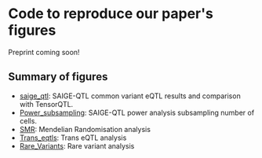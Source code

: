 # Code to reproduce our paper's figures

Preprint coming soon!

## Summary of figures

* [saige_qtl](saige_qtl): SAIGE-QTL common variant eQTL results and comparison with TensorQTL.
* [Power_subsampling](Power_subsampling): SAIGE-QTL power analysis subsampling number of cells.
* [SMR](SMR): Mendelian Randomisation analysis
* [Trans_eqtls](Trans_eqtls): Trans eQTL analysis
* [Rare_Variants](Rare_Variants): Rare variant analysis
